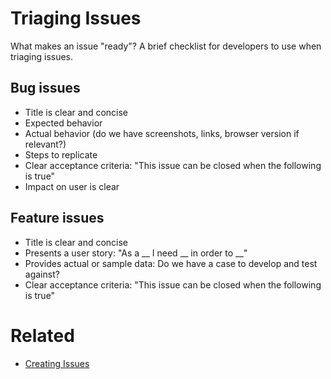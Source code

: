 # Triaging Issues

What makes an issue "ready"? A brief checklist for developers to use when
triaging issues.

## Bug issues
* Title is clear and concise
* Expected behavior
* Actual behavior (do we have screenshots, links, browser version if relevant?)
* Steps to replicate
* Clear acceptance criteria: "This issue can be closed when the following is
  true"
* Impact on user is clear

## Feature issues
* Title is clear and concise
* Presents a user story: "As a __ I need __ in order to __"
* Provides actual or sample data: Do we have a case to develop and test against?
* Clear acceptance criteria: "This issue can be closed when the following is
  true"

# Related
* [Creating Issues](/creating_issues.md)
